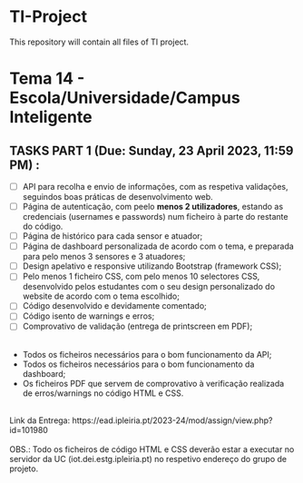 # TI-Project

This repository will contain all files of TI project.

<h1> Tema 14 - Escola/Universidade/Campus Inteligente </h1>


<h2> TASKS PART 1 (Due: Sunday, 23 April 2023, 11:59 PM) : </h2>

- [ ] API para recolha e envio de informações, com as respetiva validações, seguindos boas práticas de desenvolvimento web. <br>
- [ ] Página de autenticação, com peelo **menos 2 utilizadores**, estando as credenciais (usernames e passwords) num ficheiro à parte do restante do código.<br>
- [ ] Página de histórico para cada sensor e atuador;
- [ ] Página de dashboard personalizada de acordo com o tema, e preparada para pelo menos 3 sensores e 3 atuadores;<br>
- [ ] Design apelativo e responsive utilizando Bootstrap (framework CSS);<br>
- [ ] Pelo menos 1 ficheiro CSS, com pelo menos 10 selectores CSS, desenvolvido pelos estudantes com o seu design personalizado do website de acordo com o tema escolhido;<br>
- [ ] Código desenvolvido e devidamente comentado;<br>
- [ ] Código isento de warnings e erros;<br>
- [ ] Comprovativo de validação (entrega de printscreen em PDF);
<br><br>

-  Todos os ficheiros necessários para o bom funcionamento da API;<br>
-  Todos os ficheiros necessários para o bom funcionamento da dashboard;<br>
-  Os ficheiros PDF que servem de comprovativo à verificação realizada de erros/warnings no código HTML e CSS.<br>


<br> 
Link da Entrega: https://ead.ipleiria.pt/2023-24/mod/assign/view.php?id=101980
<br> 
<br> 
OBS.: Todo os ficheiros de código HTML e CSS deverão estar a executar no servidor da UC (iot.dei.estg.ipleiria.pt) no respetivo endereço do grupo de projeto. 
<br><br>
